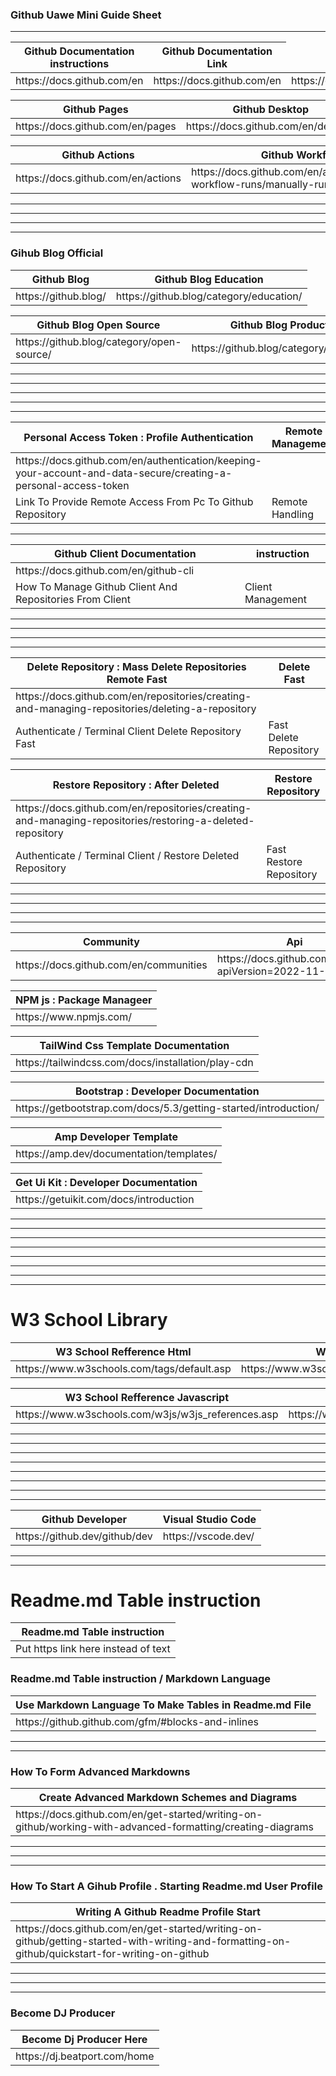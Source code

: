 
### Github Uawe Mini Guide Sheet



----------------

<table>
<thead>
<tr>
<th>Github Documentation instructions </th>
<th> Github Documentation Link</th>
</tr>
</thead>
<tbody>
<tr>
   
  <td> https://docs.github.com/en </td>
  <td> https://docs.github.com/en </td>
   <td> https://docs.github.com/en </td>
   <td> https://docs.github.com/en </td>
  
</tr>
</tbody>
</table>



<table>
<thead>
<tr>

<th> Github Pages  </th>
<th> Github Desktop </th>  
</tr>
</thead>
<tbody>
<tr>

<td>  https://docs.github.com/en/pages </td>
<td>  https://docs.github.com/en/desktop </td>  
</tr>
</tbody>
</table>





<table>
<thead>
<tr>

<th> Github Actions  </th>
<th> Github Workflow </th>  
</tr>
</thead>
<tbody>
<tr>

<td>  https://docs.github.com/en/actions </td>
<td>  https://docs.github.com/en/actions/managing-workflow-runs/manually-running-a-workflow </td>  
</tr>
</tbody>
</table>





----------------

----------------

----------------

----------------



### Gihub Blog Official 

<table>
<thead>
<tr>
<th> Github Blog  </th>
<th> Github Blog Education </th>

</tr>
</thead>
<tbody>
<tr>
<td> https://github.blog/ </td>
<td> https://github.blog/category/education/ </td>

</tr>
</tbody>
</table>






<table>
<thead>
<tr>

<th> Github Blog Open Source </th>
<th> Github Blog Product </th>  
</tr>
</thead>
<tbody>
<tr>

<td>   https://github.blog/category/open-source/ </td>
<td>  https://github.blog/category/product/ </td>  
</tr>
</tbody>
</table>




----------------

----------------

----------------

----------------

----------------


<table>
<thead>
<tr>
<th>Personal Access Token : Profile Authentication </th>
<th> Remote Management </th>
</tr>
</thead>
<tbody>
<tr>
<td> https://docs.github.com/en/authentication/keeping-your-account-and-data-secure/creating-a-personal-access-token </td>
<td></td>
</tr>
<tr>
<td> Link To Provide Remote Access From Pc To Github Repository </td>
<td> Remote Handling </td>
</tr>
</tbody>
</table>


----------------


<table>
<thead>
<tr>
<th>Github Client Documentation</th>
<th> instruction </th>
</tr>
</thead>
<tbody>
<tr>
<td>   https://docs.github.com/en/github-cli </td>
<td></td>
</tr>
<tr>
<td> How To Manage Github Client And Repositories From Client </td>
<td> Client Management </td>
</tr>
</tbody>
</table>




-----------------

----------------

----------------

----------------



<table>
<thead>
<tr>
<th> Delete Repository :  Mass Delete Repositories Remote Fast </th>
<th> Delete Fast  </th>
</tr>
</thead>
<tbody>
<tr>
<td> https://docs.github.com/en/repositories/creating-and-managing-repositories/deleting-a-repository </td>
<td></td>
</tr>
<tr>
<td> Authenticate / Terminal Client Delete Repository Fast </td>
<td>Fast Delete Repository </td>
</tr>
</tbody>
</table>






<table>
<thead>
<tr>
<th> Restore Repository : After Deleted  </th>
<th> Restore Repository  </th>
</tr>
</thead>
<tbody>
<tr>
<td> https://docs.github.com/en/repositories/creating-and-managing-repositories/restoring-a-deleted-repository </td>
<td></td>
</tr>
<tr>
<td> Authenticate / Terminal Client / Restore Deleted Repository  </td>
<td>Fast Restore  Repository </td>
</tr>
</tbody>
</table>



-----------------

----------------

----------------

----------------




<table>
<thead>
<tr>
<th> Community </th>
<th> Api </th>
</tr>
</thead>
<tbody>
<tr>
<td> https://docs.github.com/en/communities </td>
<td> https://docs.github.com/en/rest?apiVersion=2022-11-28 </td>
</tr>
</tbody>
</table>




<table>
<thead>
<tr>
<th>  NPM js : Package Manageer </th>

</tr>
</thead>
<tbody>
<tr>
<td> https://www.npmjs.com/  </td>

  
</tr>
</tbody>
</table>







<table>
<thead>
<tr>
<th>  TailWind Css  Template Documentation  </th>

</tr>
</thead>
<tbody>
<tr>
<td> https://tailwindcss.com/docs/installation/play-cdn </td>

  
</tr>
</tbody>
</table>





<table>
<thead>
<tr>
<th>  Bootstrap : Developer Documentation  </th>

</tr>
</thead>
<tbody>
<tr>
<td> https://getbootstrap.com/docs/5.3/getting-started/introduction/  </td>

  
</tr>
</tbody>
</table>






<table>
<thead>
<tr>
<th>  Amp Developer Template  </th>

</tr>
</thead>
<tbody>
<tr>
<td> https://amp.dev/documentation/templates/ </td>

  
</tr>
</tbody>
</table>






<table>
<thead>
<tr>
<th>  Get Ui Kit : Developer Documentation  </th>

</tr>
</thead>
<tbody>
<tr>
<td> https://getuikit.com/docs/introduction </td>

  
</tr>
</tbody>
</table>


-----------------

----------------

----------------

----------------


-----------------

----------------

----------------

----------------

# W3 School Library 


<table>
<thead>
<tr>
<th>  W3 School Refference Html  </th>
<th>  W3 School Refference Css  </th>
</tr>
</thead>
<tbody>
<tr>
<td> https://www.w3schools.com/tags/default.asp </td>

<td> https://www.w3schools.com/w3css/w3css_references.asp </td>

  
</tr>
</tbody>
</table>




<table>
<thead>
<tr>
<th>  W3 School Refference Javascript   </th>
<th>  W3 School Refference Bootstrap 4  </th>
</tr>
</thead>
<tbody>
<tr>
<td> https://www.w3schools.com/w3js/w3js_references.asp </td>

<td> https://www.w3schools.com/bootstrap4/bootstrap_ref_all_classes.asp </td>

  
</tr>
</tbody>
</table>







-----------------

----------------

----------------

----------------


-----------------

----------------

----------------

----------------



<table>
<thead>
<tr>
<th> Github Developer </th>
<th> Visual Studio Code </th>
</tr>
</thead>
<tbody>
<tr>
<td> https://github.dev/github/dev </td>
<td> 
https://vscode.dev/ </td>
</tr>
</tbody>
</table>



-----------------




----------------






# Readme.md Table instruction  

<table>
<thead>
<tr>
<th> Readme.md Table instruction  </th>

</tr>
</thead>
<tbody>
<tr>
<td> Put https link here instead of text  </td>

</tr>
</tbody>
</table>



###  Readme.md Table instruction  / Markdown Language

<table>
<thead>
<tr>
<th> Use Markdown Language To Make Tables in Readme.md File   </th>

</tr>
</thead>
<tbody>
<tr>
<td> https://github.github.com/gfm/#blocks-and-inlines  </td>

</tr>
</tbody>
</table>






----------------


----------------




### How To Form  Advanced Markdowns 

<table>
<thead>
<tr>
<th> Create Advanced Markdown Schemes and Diagrams    </th>

</tr>
</thead>
<tbody>
<tr>
<td> https://docs.github.com/en/get-started/writing-on-github/working-with-advanced-formatting/creating-diagrams  </td>

</tr>
</tbody>
</table>




----------------


----------------


----------------




### How To Start A Gihub Profile . Starting Readme.md  User Profile 

<table>
<thead>
<tr>
<th> Writing A Github Readme Profile Start    </th>

</tr>
</thead>
<tbody>
<tr>
<td> https://docs.github.com/en/get-started/writing-on-github/getting-started-with-writing-and-formatting-on-github/quickstart-for-writing-on-github  </td>

</tr>
</tbody>
</table>




----------------

----------------

----------------




### Become DJ Producer 

<table>
<thead>
<tr>
<th> Become Dj Producer Here </th>

</tr>
</thead>
<tbody>
<tr>
<td> https://dj.beatport.com/home </td>

</tr>
</tbody>
</table>

